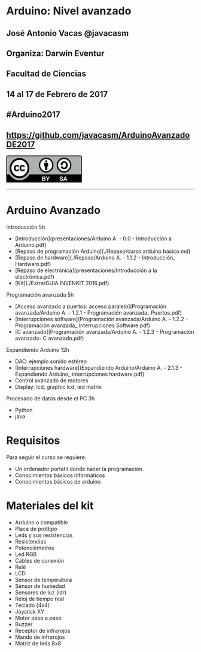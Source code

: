 # Arduino: Nivel avanzado


## José Antonio Vacas @javacasm
## Organiza: Darwin Eventur
## Facultad de Ciencias
## 14 al 17 de Febrero de 2017
##								#Arduino2017
## https://github.com/javacasm/ArduinoAvanzadoDE2017
![CC](./images/Licencia_CC_peque.png)



* * *

# Arduino Avanzado


Introducción  5h
* [Introducción](presentaciones/Arduino A. - 0.0 - Introducción a Arduino.pdf)
* [Repaso de programación Arduino](./Repaso/curso arduino basico.md)
* [Repaso de hardware](./Repaso/Arduino A. - 1.1.2 - Introducción_ Hardware.pdf)
* [Repaso de electrónica](presentaciones/Introducción a la electrónica.pdf)
* [Kit](./Extra/GUIA INVENKIT 2016.pdf)

Programación avanzada 5h
* [Acceso avanzado a puertos: acceso paralelo](Programación avanzada/Arduino A. - 1.2.1 - Programación avanzada_ Puertos.pdf)
* [Interrupciones software](Programación avanzada/Arduino A. - 1.2.2 - Programación avanzada_ Interrupciones Software.pdf)
* [C avanzado](Programación avanzada/Arduino A. - 1.2.3 - Programación avanzada- C avanzado.pdf)

Expandiendo Arduino 12h
* DAC: ejemplo sonido estéreo
* [Interrupciones hardware](Expandiendo Arduino/Arduino A. - 2.1.3 - Expandiendo Arduino_ interrupciones hardware.pdf)
* Control avanzado de motores
* Display: lcd, graphic lcd, led matrix

Procesado de datos desde el PC 3h
* Python
* java

# Requisitos

Para seguir el curso se requiere:

* Un ordenador portatil donde hacer la programación.
* Conocimientos básicos  informáticos
* Conocimientos básicos de arduino

# Materiales del kit

* Arduino o compatible
* Placa de prottipo
* Leds y sus resistencias
* Resistencias
* Potenciómetros
* Led RGB
* Cables de conexión
* Relé
* LCD
* Sensor de temperatura
* Sensor de humedad
* Sensores de luz (ldr)
* Reloj de tiempo real
* Teclado (4x4)
* Joystick XY
* Motor paso a paso
* Buzzer
* Receptor de infrarojos
* Mando de infrarojos
* Matriz de leds 8x8
